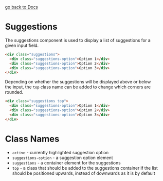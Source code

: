 [go back to Docs](../README.md)

# Suggestions

The suggestions component is used to display a list of suggestions for a given input field.

```html
<div class="suggestions">
  <div class="suggestions-option">Option 1</div>
  <div class="suggestions-option">Option 2</div>
  <div class="suggestions-option">Option 3</div>
</div>
```

Depending on whether the suggestions will be displayed above or below the input, the `top` class name can be added to change which corners are rounded.

```html
<div class="suggestions top">
  <div class="suggestions-option">Option 1</div>
  <div class="suggestions-option">Option 2</div>
  <div class="suggestions-option">Option 3</div>
</div>
```

# Class Names

- `active` - currently highlighted suggestion option
- `suggestions-option` - a suggestion option element
- `suggestions` - a container element for the suggestions
- `top` - a class that should be added to the suggestions container if the list should be positioned upwards, instead of downwards as it is by default
